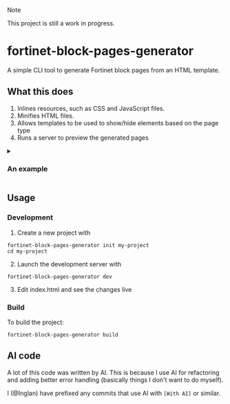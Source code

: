 > [!NOTE]
> This project is still a work in progress.

# fortinet-block-pages-generator

A simple CLI tool to generate Fortinet block pages from an HTML template.

## What this does
1. Inlines resources, such as CSS and JavaScript files.
2. Minifies HTML files.
3. Allows templates to be used to show/hide elements based on the page type
4. Runs a server to preview the generated pages

<details>
<summary><h3>An example</h3></summary>
For example, you could input this

```html
<h1>
    {% if type == "dlp" %}
    Transfer attempt blocked
    {% elseif type == "virus" %}
    Virus blocked
    {% elseif type == "application" %}
    Application blocked
    {% else %}
    Access blocked
    {% endif %}
</h1>
<div>
    {% for detail in details %}
        <b>{{ detail.title }}</b>
        <p>{{ detail.description }}</p>
    {% endfor %}
</div>
```

you would get these files as output:

`fortiguard-block-page.html`
```html
<h1>
    Access blocked
</h1>
<div>
    <b>URL</b>
    <p>https://example.com</p>
    <b>Category</b>
    <p>Example</p>
</div>
```

`url-block-page.html`
```html
<h1>
    Access blocked
</h1>
<div>
    <b>URL</b>
    <p>https://example.com</p>
    <b>Description</b>
    <p>Request Blocked</p>
    <b>URL Source</b>
    <p>Blocking Source</p>
</div>
```

`application-control-block-page.html`
```html
<h1>
    Application blocked
</h1>
<div>
    <b>Application</b>
    <p>Facebook</p>
    <b>Category</b>
    <p>Social Media</p>
    <b>URL</b>
    <p>https://example.com</p>
    <b>Policy</b>
    <p>61F1317D-9A44-4B86-BB0B-201C9A3956C2</p>
</div>
```

`dlp-block-page.html`
```html
<h1>
    Transfer attempt blocked
</h1>
<div>
    <b>URL</b>
    <p>https://example.com</p>
</div>
```

`virus-block-page.html`
```html
<h1>
    Virus blocked
</h1>
<div>
    <b>URL</b>
    <p>https://www.example.com/</p>
    <b>Quarantined File Name</b>
    <p>example.exe</p>
    <b>Reference URL</b>
    <p>https://fortiguard.com/encyclopedia/virus/1</p>
</div>
```
</details>

## Usage
### Development
1. Create a new project with
```
fortinet-block-pages-generator init my-project
cd my-project
```
2. Launch the development server with
```
fortinet-block-pages-generator dev
```
3. Edit index.html and see the changes live

### Build

To build the project:
```
fortinet-block-pages-generator build
```

## AI code

A lot of this code was written by AI. This is because I use AI for refactoring and adding better error handling (basically things I don't want to do myself).

I (@Inglan) have prefixed any commits that use AI with `[With AI]` or similar.
